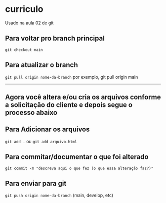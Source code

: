 # curriculo
Usado na aula 02 de git

## Para voltar pro branch principal
`git checkout main`

## Para atualizar o branch
`git pull origin nome-da-branch` 
por exemplo, git pull origin main

---
Agora você altera e/ou cria os arquivos conforme
a solicitação do cliente e depois segue o processo abaixo
---

## Para Adicionar os arquivos
`git add .` ou  `git add arquivo.html`

## Para commitar/documentar o que foi alterado
`git commit -m "descreva aqui o que fez (o que essa alteração faz?)"`

## Para enviar para git
`git push origin nome-da-branch` (main, develop, etc)